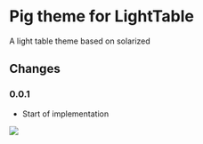 # Pig theme for LightTable

A light table theme based on solarized

## Changes

### 0.0.1

 * Start of implementation

![](shot.png)
